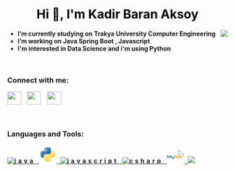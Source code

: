 



<h1 align = "center" font = "">
<strong>
<font color ="black">
Hi 👋, I'm Kadir Baran Aksoy 
</font>
</h1>

<img src="https://media.giphy.com/media/JIX9t2j0ZTN9S/giphy.gif" align="right"  witdh ="400" height="250">


- I’m currently studying on Trakya University Computer Engineering
- I’m working on Java Spring Boot , Javascript
- I'm interested in Data Science and i'm using Python



<br>

### Connect with me:

<p style="letter-spacing:10px">
<a href ="https://twitter.com/kadirr_aksoy" ><img height ="30" width="32" src=https://raw.githubusercontent.com/rahuldkjain/github-profile-readme-generator/master/src/images/icons/Social/twitter.svg /></a> 
<a href ="https://www.linkedin.com/in/kadir-aksoy-64a21a248/"><img height ="30" width="32" src=https://raw.githubusercontent.com/rahuldkjain/github-profile-readme-generator/master/src/images/icons/Social/linked-in-alt.svg /></a>
<a href ="https://www.instagram.com/aksy.kadir/"><img height ="30" width="32" src=https://raw.githubusercontent.com/rahuldkjain/github-profile-readme-generator/master/src/images/icons/Social/instagram.svg /></a>
</p>





<br>

### Languages and Tools:

<p style="letter-spacing:5px">
<a href="https://www.java.com/tr/" rel="nofollow"> <img src=https://raw.githubusercontent.com/jmnote/z-icons/master/svg/java.svg alt="java" width="40" height="40" style="max-width: 100%;"> </a>
<a href="https://www.python.org" rel="nofollow"> <img src="https://raw.githubusercontent.com/devicons/devicon/master/icons/python/python-original.svg" alt="python" width="40" height="40" style="max-width: 100%;"> </a>
<a href="https://www.javascript.com/" rel="nofollow"> <img src="https://raw.githubusercontent.com/jmnote/z-icons/master/svg/javascript.svg" alt="javascript" width="40" height="40" style="max-width: 100%;"> </a>
<a href="https://dotnet.microsoft.com/en-us/apps/aspnet/web-apps" rel="nofollow"> <img src="https://raw.githubusercontent.com/jmnote/z-icons/master/svg/csharp.svg" alt="csharp" width="40" height="40" style="max-width: 100%;"> </a>
<a href="https://www.mysql.com/" rel="nofollow"> <img src="https://raw.githubusercontent.com/devicons/devicon/master/icons/mysql/mysql-original-wordmark.svg" alt="mysql" width="40" height="40" style="max-width: 100%;"> </a>
<a href="https://www.postgresql.org/"><img src="https://skillicons.dev/icons?i=postgres" width="40"></a>


  




